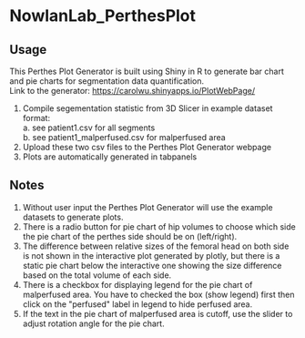 # NowlanLab_PerthesPlot
## Usage
This Perthes Plot Generator is built using Shiny in R to generate bar chart and pie charts for segmentation data quantification. <br />
Link to the generator: https://carolwu.shinyapps.io/PlotWebPage/ <br />
1. Compile segementation statistic from 3D Slicer in example dataset format: <br />
   a. see patient1.csv for all segments  <br />
   b. see patient1_malperfused.csv for malperfused area  <br />
2. Upload these two csv files to the Perthes Plot Generator webpage  <br />
3. Plots are automatically generated in tabpanels <br />
## Notes
1. Without user input the Perthes Plot Generator will use the example datasets to generate plots.  <br />
2. There is a radio button for pie chart of hip volumes to choose which side the pie chart of the perthes side should be on (left/right).<br />
3. The difference between relative sizes of the femoral head on both side is not shown in the interactive plot generated by plotly, but there is a static pie chart below the interactive one showing the size difference based on the total volume of each side. <br />
4. There is a checkbox for displaying legend for the pie chart of malperfused area. You have to checked the box (show legend) first then click on the "perfused" label in legend to hide perfused area. <br />
5. If the text in the pie chart of malperfused area is cutoff, use the slider to adjust rotation angle for the pie chart. <br />
